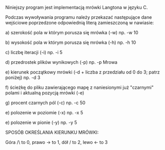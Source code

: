 Niniejszy program jest implementacją mrówki Langtona w języku C.

Podczas wywoływania programu należy przekazać następujące dane wejściowe poprzedzone odpowiednią literą zamieszczoną w nawiasie:

a) szerokość pola w którym porusza się mrówka (-w) np. -w 10

b) wysokość pola w którym porusza się mrówka (-h) np. -h 10

c) liczbę iteracji (-i) np. -i 5

d) przedrostek plików wynikowych (-p) np. -p Mrowa

e) kierunek początkowy mrówki (-d + liczba z przedziału od 0 do 3; patrz poniżej) np. -d 3

f) ścieżkę do pliku zawierającego mapę z naniesionymi już "czarnymi" polami i aktualną pozycją mrówki (-e)

g) procent czarnych pól (-c) np. -c 50

e) polozenie w poziomie (-x) np. -x 5

e) polozenie w pionie (-y) np. -y 5

SPOSÓB OKREŚLANIA KIERUNKU MRÓWKI:

Góra /\ to 0, prawo -> to 1, dół \/ to 2, lewo <- to 3
